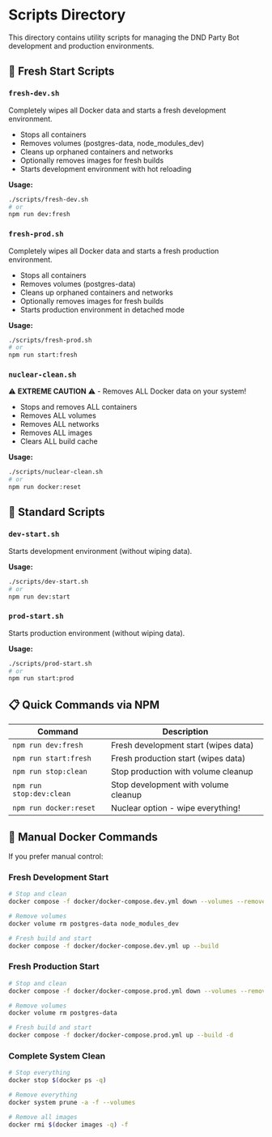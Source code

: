 # Scripts Directory

This directory contains utility scripts for managing the DND Party Bot development and production environments.

## 🧹 Fresh Start Scripts

### `fresh-dev.sh`
Completely wipes all Docker data and starts a fresh development environment.
- Stops all containers
- Removes volumes (postgres-data, node_modules_dev)
- Cleans up orphaned containers and networks
- Optionally removes images for fresh builds
- Starts development environment with hot reloading

**Usage:**
```bash
./scripts/fresh-dev.sh
# or
npm run dev:fresh
```

### `fresh-prod.sh`
Completely wipes all Docker data and starts a fresh production environment.
- Stops all containers
- Removes volumes (postgres-data)
- Cleans up orphaned containers and networks
- Optionally removes images for fresh builds
- Starts production environment in detached mode

**Usage:**
```bash
./scripts/fresh-prod.sh
# or
npm run start:fresh
```

### `nuclear-clean.sh`
⚠️ **EXTREME CAUTION** ⚠️ - Removes ALL Docker data on your system!
- Stops and removes ALL containers
- Removes ALL volumes
- Removes ALL networks
- Removes ALL images
- Clears ALL build cache

**Usage:**
```bash
./scripts/nuclear-clean.sh
# or
npm run docker:reset
```

## 🚀 Standard Scripts

### `dev-start.sh`
Starts development environment (without wiping data).

**Usage:**
```bash
./scripts/dev-start.sh
# or
npm run dev:start
```

### `prod-start.sh`
Starts production environment (without wiping data).

**Usage:**
```bash
./scripts/prod-start.sh
# or
npm run start:prod
```

## 📋 Quick Commands via NPM

| Command | Description |
|---------|-------------|
| `npm run dev:fresh` | Fresh development start (wipes data) |
| `npm run start:fresh` | Fresh production start (wipes data) |
| `npm run stop:clean` | Stop production with volume cleanup |
| `npm run stop:dev:clean` | Stop development with volume cleanup |
| `npm run docker:reset` | Nuclear option - wipe everything! |

## 🔧 Manual Docker Commands

If you prefer manual control:

### Fresh Development Start
```bash
# Stop and clean
docker compose -f docker/docker-compose.dev.yml down --volumes --remove-orphans

# Remove volumes
docker volume rm postgres-data node_modules_dev

# Fresh build and start
docker compose -f docker/docker-compose.dev.yml up --build
```

### Fresh Production Start
```bash
# Stop and clean
docker compose -f docker/docker-compose.prod.yml down --volumes --remove-orphans

# Remove volumes
docker volume rm postgres-data

# Fresh build and start
docker compose -f docker/docker-compose.prod.yml up --build -d
```

### Complete System Clean
```bash
# Stop everything
docker stop $(docker ps -q)

# Remove everything
docker system prune -a -f --volumes

# Remove all images
docker rmi $(docker images -q) -f
```
